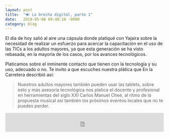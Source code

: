 ```yaml
---
layout: post
title:  "🔊 La brecha digital, parte 1"
date:   2018-05-08 09:40:10 -0800
category: blog
---
```

El día de hoy salió al aire una cápsula donde platiqué con Yajaira sobre la necesidad de realizar un esfuerzo para acercar la capacitación en el uso de las TICs a los adultos mayores, ya que esta generación se ha visto rebasada, en la mayoría de los casos, por los avances tecnológicos.

Platicamos sobre el inminente contacto que tienen con la tecnología y su uso, adecuado o no. Te invito a que escuches nuestra plática que En la Carretera describió así:

> Nuestros adultos mayores también pueden usar las tablets, sobre esto y más asesoría tecnológica nos platica el docente y profesional en herramientas del siglo XXI Carlos Manuel Chee, al ritmo de la propuesta musical así también los próximos eventos locales que no te puedes perder.

<iframe width="100%" height="60" src="https://www.mixcloud.com/widget/iframe/?hide_cover=1&amp;mini=1&amp;feed=%2FUABCRadio%2Falfabetizaci%C3%B3n-digital-para-adultos-mayores%2F" frameborder="0"></iframe>
